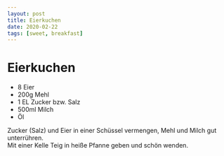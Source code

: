 ```yaml
---
layout: post
title: Eierkuchen
date: 2020-02-22
tags: [sweet, breakfast]
---
```

# Eierkuchen

- 8 Eier
- 200g Mehl
- 1 EL Zucker bzw. Salz
- 500ml Milch
- Öl

Zucker (Salz) und Eier in einer Schüssel vermengen, Mehl und Milch gut unterrühren.  
Mit einer Kelle Teig in heiße Pfanne geben und schön wenden.  
